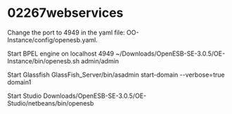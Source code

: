# 02267webservices


Change the port to 4949 in the yaml file: OO-Instance/config/openesb.yaml.

Start BPEL engine on localhost 4949
~/Downloads/OpenESB-SE-3.0.5/OE-Instance/bin/openesb.sh  admin/admin

Start Glassfish
GlassFish_Server/bin/asadmin start-domain --verbose=true domain1

Start Studio
Downloads/OpenESB-SE-3.0.5/OE-Studio/netbeans/bin/openesb
